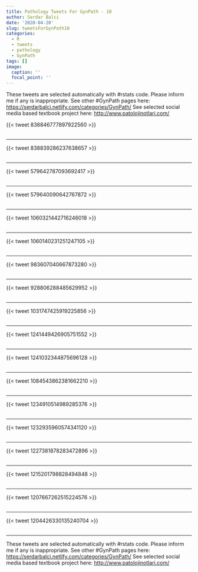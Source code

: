 ```yaml
---
title: Pathology Tweets For GynPath - 10
author: Serdar Balci
date: '2020-04-20'
slug: tweetsForGynPath10
categories:
  - R
  - tweets
  - pathology
  - GynPath
tags: []
image:
  caption: ''
  focal_point: ''
---
```



These tweets are selected automatically with #rstats code. Please inform me if any is inappropriate.
See other #GynPath pages here: https://serdarbalci.netlify.com/categories/GynPath/ 
See selected social media based textbook project here: http://www.patolojinotlari.com/

{{< tweet 838846777897922560 >}}
<br>
<br>
<hr>
{{< tweet 838839286237638657 >}}
<br>
<br>
<hr>
{{< tweet 579642787093692417 >}}
<br>
<br>
<hr>
{{< tweet 579640090642767872 >}}
<br>
<br>
<hr>
{{< tweet 1060321442716246018 >}}
<br>
<br>
<hr>
{{< tweet 1060140231251247105 >}}
<br>
<br>
<hr>
{{< tweet 983607040667873280 >}}
<br>
<br>
<hr>
{{< tweet 928806288485629952 >}}
<br>
<br>
<hr>
{{< tweet 1031747425919225856 >}}
<br>
<br>
<hr>
{{< tweet 1241449426905751552 >}}
<br>
<br>
<hr>
{{< tweet 1241032344875696128 >}}
<br>
<br>
<hr>
{{< tweet 1084543862381662210 >}}
<br>
<br>
<hr>
{{< tweet 1234910514989285376 >}}
<br>
<br>
<hr>
{{< tweet 1232935960574341120 >}}
<br>
<br>
<hr>
{{< tweet 1227381878283472896 >}}
<br>
<br>
<hr>
{{< tweet 1215201798828494848 >}}
<br>
<br>
<hr>
{{< tweet 1207667262515224576 >}}
<br>
<br>
<hr>
{{< tweet 1204426330135240704 >}}
<br>
<br>
<hr>


These tweets are selected automatically with #rstats code. Please inform me if any is inappropriate.
See other #GynPath pages here: https://serdarbalci.netlify.com/categories/GynPath/ 
See selected social media based textbook project here: http://www.patolojinotlari.com/
